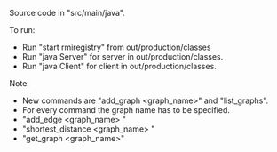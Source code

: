 Source code in "src/main/java".

To run:
- Run "start rmiregistry" from out/production/classes
- Run "java Server" for server in out/production/classes.
- Run "java Client" for client in out/production/classes.

Note:
- New commands are "add_graph <graph_name>" and "list_graphs".
- For every command the graph name has to be specified.
- "add_edge <graph_name> <node1> <node2>"
- "shortest_distance <graph_name> <node1> <node2>"
- "get_graph <graph_name>"